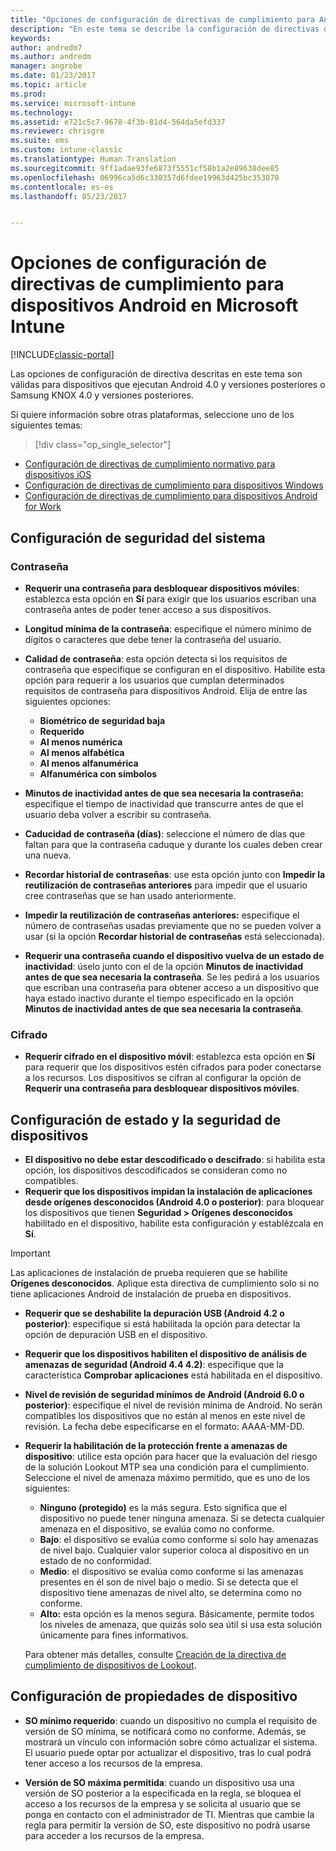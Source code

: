 ```yaml
---
title: "Opciones de configuración de directivas de cumplimiento para Android | Microsoft Docs"
description: "En este tema se describe la configuración de directivas de cumplimiento normativo para dispositivos Android."
keywords: 
author: andredm7
ms.author: andredm
manager: angrobe
ms.date: 01/23/2017
ms.topic: article
ms.prod: 
ms.service: microsoft-intune
ms.technology: 
ms.assetid: e721c5c7-9678-4f3b-81d4-564da5efd337
ms.reviewer: chrisgre
ms.suite: ems
ms.custom: intune-classic
ms.translationtype: Human Translation
ms.sourcegitcommit: 9ff1adae93fe6873f5551cf58b1a2e89638dee85
ms.openlocfilehash: 06996ca5d6c330357d6fdee19963d425bc353070
ms.contentlocale: es-es
ms.lasthandoff: 05/23/2017


---
```



# <a name="compliance-policy-settings-for-android-devices-in-microsoft-intune"></a>Opciones de configuración de directivas de cumplimiento para dispositivos Android en Microsoft Intune

[!INCLUDE[classic-portal](../includes/classic-portal.md)]

Las opciones de configuración de directiva descritas en este tema son válidas para dispositivos que ejecutan Android 4.0 y versiones posteriores o Samsung KNOX 4.0 y versiones posteriores.

Si quiere información sobre otras plataformas, seleccione uno de los siguientes temas:
> [!div class="op_single_selector"]
- [Configuración de directivas de cumplimiento normativo para dispositivos iOS](ios-compliance-policy-settings-in-microsoft-intune.md)
- [Configuración de directivas de cumplimiento para dispositivos Windows](windows-compliance-policy-settings-in-microsoft-intune.md)
- [Configuración de directivas de cumplimiento para dispositivos Android for Work](afw-compliance-policy-settings-in-microsoft-intune.md)

## <a name="system-security-settings"></a>Configuración de seguridad del sistema
### <a name="password"></a>Contraseña
- **Requerir una contraseña para desbloquear dispositivos móviles**: establezca esta opción en **Sí** para exigir que los usuarios escriban una contraseña antes de poder tener acceso a sus dispositivos.

-  **Longitud mínima de la contraseña**: especifique el número mínimo de dígitos o caracteres que debe tener la contraseña del usuario.

- **Calidad de contraseña**: esta opción detecta si los requisitos de contraseña que especifique se configuran en el dispositivo. Habilite esta opción para requerir a los usuarios que cumplan determinados requisitos de contraseña para dispositivos Android. Elija de entre las siguientes opciones:

  -   **Biométrico de seguridad baja**
  -   **Requerido**
  -   **Al menos numérica**
  -   **Al menos alfabética**
  -   **Al menos alfanumérica**
  -   **Alfanumérica con símbolos**

- **Minutos de inactividad antes de que sea necesaria la contraseña:** especifique el tiempo de inactividad que transcurre antes de que el usuario deba volver a escribir su contraseña.

- **Caducidad de contraseña (días)**: seleccione el número de días que faltan para que la contraseña caduque y durante los cuales deben crear una nueva.

- **Recordar historial de contraseñas**: use esta opción junto con **Impedir la reutilización de contraseñas anteriores** para impedir que el usuario cree contraseñas que se han usado anteriormente.

- **Impedir la reutilización de contraseñas anteriores:** especifique el número de contraseñas usadas previamente que no se pueden volver a usar (si la opción **Recordar historial de contraseñas** está seleccionada).

- **Requerir una contraseña cuando el dispositivo vuelva de un estado de inactividad**: úselo junto con el de la opción **Minutos de inactividad antes de que sea necesaria la contraseña**. Se les pedirá a los usuarios que escriban una contraseña para obtener acceso a un dispositivo que haya estado inactivo durante el tiempo especificado en la opción **Minutos de inactividad antes de que sea necesaria la contraseña**.

### <a name="encryption"></a>Cifrado
- **Requerir cifrado en el dispositivo móvil**: establezca esta opción en **Sí** para requerir que los dispositivos estén cifrados para poder conectarse a los recursos. Los dispositivos se cifran al configurar la opción de **Requerir una contraseña para desbloquear dispositivos móviles**.

## <a name="device-health-and-security-settings"></a>Configuración de estado y la seguridad de dispositivos

- **El dispositivo no debe estar descodificado o descifrado**: si habilita esta opción, los dispositivos descodificados se consideran como no compatibles.
- **Requerir que los dispositivos impidan la instalación de aplicaciones desde orígenes desconocidos (Android 4.0 o posterior)**: para bloquear los dispositivos que tienen **Seguridad > Orígenes desconocidos** habilitado en el dispositivo, habilite esta configuración y establézcala en **Sí**.  

>[!IMPORTANT]
>Las aplicaciones de instalación de prueba requieren que se habilite **Orígenes desconocidos**. Aplique esta directiva de cumplimiento solo si no tiene aplicaciones Android de instalación de prueba en dispositivos.

- **Requerir que se deshabilite la depuración USB (Android 4.2 o posterior)**: especifique si está habilitada la opción para detectar la opción de depuración USB en el dispositivo.
- **Requerir que los dispositivos habiliten el dispositivo de análisis de amenazas de seguridad (Android 4.4 4.2)**: especifique que la característica **Comprobar aplicaciones** está habilitada en el dispositivo.
- **Nivel de revisión de seguridad mínimos de Android (Android 6.0 o posterior)**: especifique el nivel de revisión mínima de Android.  No serán compatibles los dispositivos que no están al menos en este nivel de revisión. La fecha debe especificarse en el formato: AAAA-MM-DD.
- **Requerir la habilitación de la protección frente a amenazas de dispositivo**: utilice esta opción para hacer que la evaluación del riesgo de la solución Lookout MTP sea una condición para el cumplimiento. Seleccione el nivel de amenaza máximo permitido, que es uno de los siguientes:

  - **Ninguno (protegido)** es la más segura. Esto significa que el dispositivo no puede tener ninguna amenaza. Si se detecta cualquier amenaza en el dispositivo, se evalúa como no conforme.
  - **Bajo**: el dispositivo se evalúa como conforme si solo hay amenazas de nivel bajo. Cualquier valor superior coloca al dispositivo en un estado de no conformidad.
  - **Medio**: el dispositivo se evalúa como conforme si las amenazas presentes en él son de nivel bajo o medio. Si se detecta que el dispositivo tiene amenazas de nivel alto, se determina como no conforme.
  - **Alto:** esta opción es la menos segura. Básicamente, permite todos los niveles de amenaza, que quizás solo sea útil si usa esta solución únicamente para fines informativos.

  Para obtener más detalles, consulte [Creación de la directiva de cumplimiento de dispositivos de Lookout](create-lookout-device-compliance-policy.md).

## <a name="device-property-settings"></a>Configuración de propiedades de dispositivo

- **SO mínimo requerido**: cuando un dispositivo no cumpla el requisito de versión de SO mínima, se notificará como no conforme.
  Además, se mostrará un vínculo con información sobre cómo actualizar el sistema. El usuario puede optar por actualizar el dispositivo, tras lo cual podrá tener acceso a los recursos de la empresa.

- **Versión de SO máxima permitida**: cuando un dispositivo usa una versión de SO posterior a la especificada en la regla, se bloquea el acceso a los recursos de la empresa y se solicita al usuario que se ponga en contacto con el administrador de TI. Mientras que cambie la regla para permitir la versión de SO, este dispositivo no podrá usarse para acceder a los recursos de la empresa.


